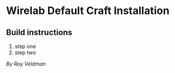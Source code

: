 # Wirelab Default Craft Installation


## Build instructions
1. step one
2. step two

_By Roy Veldman_